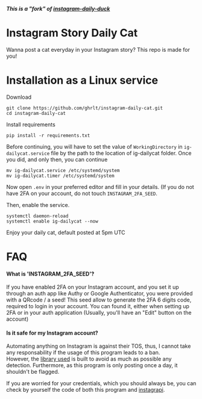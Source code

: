 ***This is a "fork" of [instagram-daily-duck](https://github.com/ghrlt/instagram-daily-duck)***

# Instagram Story Daily Cat
Wanna post a cat everyday in your Instagram story? This repo is made for you!


# Installation as a Linux service
Download
```
git clone https://github.com/ghrlt/instagram-daily-cat.git
cd instagram-daily-cat
```

Install requirements
```
pip install -r requirements.txt
```

Before continuing, you will have to set the value of `WorkingDirectory` in `ig-dailycat.service` file by the path to the location of ig-dailycat folder.
Once you did, and only then, you can continue
```
mv ig-dailycat.service /etc/systemd/system
mv ig-dailycat.timer /etc/systemd/system
```

Now open `.env` in your preferred editor and fill in your details. (If you do not have 2FA on your account, do not touch `INSTAGRAM_2FA_SEED`.

Then, enable the service.
```
systemctl daemon-reload
systemctl enable ig-dailycat --now
```
Enjoy your daily cat, default posted at 5pm UTC

# FAQ

#### What is 'INSTAGRAM_2FA_SEED'?
If you have enabled 2FA on your Instagram account, and you set it up through an auth app like Authy or Google Authenticator, you were provided with a QRcode / a seed! 
This seed allow to generate the 2FA 6 digits code, required to login in your account. You can found it, either when setting up 2FA or in your auth application (Usually, you'll have an "Edit" button on the account)

#### Is it safe for my Instagram account?
Automating anything on Instagram is against their TOS, thus, I cannot take any responsability if the usage of this program leads to a ban.
<br>
However, the [library used](https://github.com/adw0rd/instagrapi) is built to avoid as much as possible any detection. Furthermore, as this program is only posting once a day, it shouldn't be flagged.


If you are worried for your credentials, which you should always be, you can check by yourself the code of both this program and [instagrapi](https://github.com/ghrlt/instagram-daily-cat).
